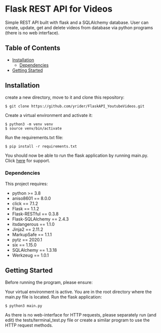 # Flask REST API for Videos

Simple REST API built with flask and a SQLAlchemy database. User can create,  update, get and delete videos from database via python programs (there is no web interface).
## Table of Contents

* [Installation](#installation)
  * [Dependencies](#dependencies)
* [Getting Started](#getting-started)

## Installation

create a new directory, move to it and clone this repository:

```
$ git clone https://github.com/yrider/FlaskAPI_YoutubeVideos.git
```

Create a virtual environment and activate it:

```
$ python3 -m venv venv
$ source venv/bin/activate
```

Run the requirements.txt file:
```
$ pip install -r requirements.txt
```
You should now be able to run the flask application by running main.py. Click [here](#getting-started) for support.

### Dependencies

This project requires:
* python >= 3.8
* aniso8601 == 8.0.0
* click == 7.1.2
* Flask == 1.1.2
* Flask-RESTful == 0.3.8
* Flask-SQLAlchemy == 2.4.3
* itsdangerous == 1.1.0
* Jinja2 == 2.11.2
* MarkupSafe == 1.1.1
* pytz == 2020.1
* six == 1.15.0
* SQLAlchemy == 1.3.18
* Werkzeug == 1.0.1

## Getting Started

Before running the program, please ensure:

Your virtual environment is active.
You are in the root directory where the main.py file is located.
Run the flask application:

```
$ python3 main.py
```

As there is no web-interface for HTTP requests, please separately run (and edit) the tests/terminal_test.py file or create a similar program to use the HTTP request methods.
